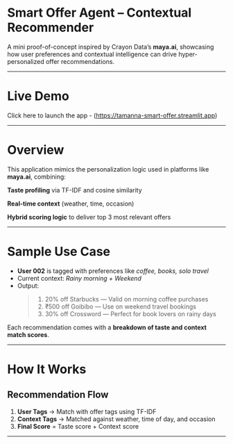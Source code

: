 # Smart Offer Agent – Contextual Recommender

A mini proof-of-concept inspired by Crayon Data’s **maya.ai**, showcasing how user preferences and contextual intelligence can drive hyper-personalized offer recommendations.

---

# Live Demo

Click here to launch the app - (https://tamanna-smart-offer.streamlit.app)  

---

# Overview

This application mimics the personalization logic used in platforms like **maya.ai**, combining:

**Taste profiling** via TF-IDF and cosine similarity

**Real-time context** (weather, time, occasion)

**Hybrid scoring logic** to deliver top 3 most relevant offers

---

# Sample Use Case

- **User 002** is tagged with preferences like *coffee, books, solo travel*
- Current context: *Rainy morning + Weekend*
- Output: 
  > 1. 20% off Starbucks — Valid on morning coffee purchases  
  > 2. ₹500 off Goibibo — Use on weekend travel bookings  
  > 3. 30% off Crossword — Perfect for book lovers on rainy days

Each recommendation comes with a **breakdown of taste and context match scores**.

---

# How It Works

## Recommendation Flow

1. **User Tags** → Match with offer tags using TF-IDF
2. **Context Tags** → Matched against weather, time of day, and occasion
3. **Final Score** = Taste score + Context score

---


